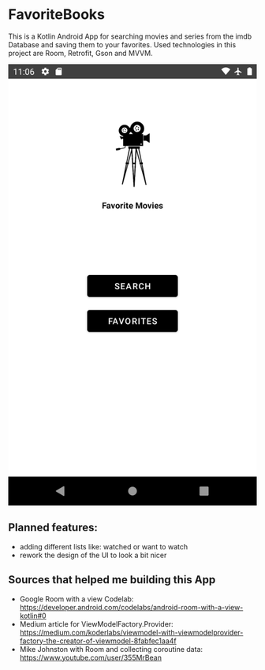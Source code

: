 # FavoriteBooks

This is a Kotlin Android App for searching movies and series from the imdb Database and saving them to your favorites. Used technologies in this project are Room, Retrofit, Gson and MVVM.

![Screenshot](./screenshots/mainmenue.png)

## Planned features:

- adding different lists like: watched or want to watch
- rework the design of the UI to look a bit nicer

## Sources that helped me building this App

- Google Room with a view Codelab: https://developer.android.com/codelabs/android-room-with-a-view-kotlin#0
- Medium article for ViewModelFactory.Provider: https://medium.com/koderlabs/viewmodel-with-viewmodelprovider-factory-the-creator-of-viewmodel-8fabfec1aa4f
- Mike Johnston with Room and collecting coroutine data: https://www.youtube.com/user/355MrBean
